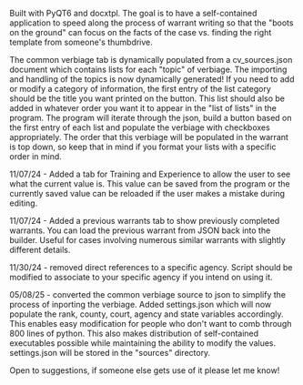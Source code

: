 Built with PyQT6 and docxtpl. The goal is to have a self-contained application to speed along the process of warrant writing so that the "boots on the ground" can focus on the facts of the case vs. finding the right template from someone's thumbdrive. 

The common verbiage tab is dynamically populated from a cv_sources.json document which contains lists for each "topic" of verbiage. The importing and handling of the topics is now dynamically generated! If you need to add or modify a category of information, the first entry of the list category should be the title you want printed on the button. This list should also be added in whatever order you want it to appear in the "list of lists" in the program. The program will iterate through the json, build a button based on the first entry of each list and populate the verbiage with checkboxes appropriately. The order that this verbiage will be populated in the warrant is top down, so keep that in mind if you format your lists with a specific order in mind.

11/07/24 - Added a tab for Training and Experience to allow the user to see what the current value is. This value can be saved from the program or the currently saved value can be reloaded if the user makes a mistake during editing.

11/07/24 - Added a previous warrants tab to show previously completed warrants. You can load the previous warrant from JSON back into the builder. Useful for cases involving numerous similar warrants with slightly different details. 

11/30/24 - removed direct references to a specific agency. Script should be modified to associate to your specific agency if you intend on using it.

05/08/25 - converted the common verbiage source to json to simplify the process of inporting the verbiage. Added settings.json which will now populate the rank, county, court, agency and state variables accordingly. This enables easy modification for people who don't want to comb through 800 lines of python. This also makes distribution of self-contained executables possible while maintaining the ability to modify the values. settings.json will be stored in the "sources" directory.

Open to suggestions, if someone else gets use of it please let me know!
